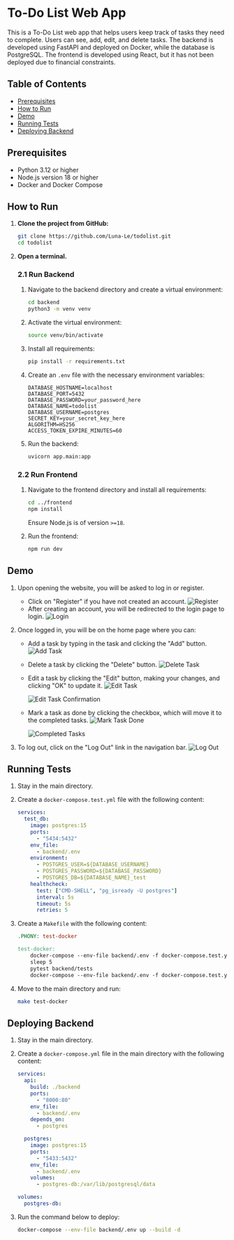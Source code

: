# To-Do List Web App

This is a To-Do List web app that helps users keep track of tasks they need to complete. Users can see, add, edit, and delete tasks. The backend is developed using FastAPI and deployed on Docker, while the database is PostgreSQL. The frontend is developed using React, but it has not been deployed due to financial constraints.

## Table of Contents
- [Prerequisites](#prerequisites)
- [How to Run](#how-to-run)
- [Demo](#demo)
- [Running Tests](#running-tests)
- [Deploying Backend](#deploying-backend)


## Prerequisites
- Python 3.12 or higher
- Node.js version 18 or higher
- Docker and Docker Compose

## How to Run

1. **Clone the project from GitHub:**
   ```bash
   git clone https://github.com/Luna-Le/todolist.git
   cd todolist
   ```

2. **Open a terminal.**

   ### 2.1 Run Backend
   1. Navigate to the backend directory and create a virtual environment:
      ```bash
      cd backend
      python3 -m venv venv
      ```
   2. Activate the virtual environment:
      ```bash
      source venv/bin/activate
      ```
   3. Install all requirements:
      ```bash
      pip install -r requirements.txt
      ```
   4. Create an `.env` file with the necessary environment variables:
      ```plaintext
      DATABASE_HOSTNAME=localhost
      DATABASE_PORT=5432
      DATABASE_PASSWORD=your_password_here
      DATABASE_NAME=todolist
      DATABASE_USERNAME=postgres
      SECRET_KEY=your_secret_key_here
      ALGORITHM=HS256
      ACCESS_TOKEN_EXPIRE_MINUTES=60
      ```

   5. Run the backend:
      ```bash
      uvicorn app.main:app
      ```

   ### 2.2 Run Frontend
   1. Navigate to the frontend directory and install all requirements:
      ```bash
      cd ../frontend
      npm install
      ```
      Ensure Node.js is of version `>=18`.
      
   2. Run the frontend:
      ```bash
      npm run dev
      ```


## Demo
1. Upon opening the website, you will be asked to log in or register.
   - Click on "Register" if you have not created an account.
      ![Register](images/image.png)
   - After creating an account, you will be redirected to the login page to login.
      ![Login](images/image-1.png)

2. Once logged in, you will be on the home page where you can:
   - Add a task by typing in the task and clicking the "Add" button.
      ![Add Task](images/image-2.png)
   
   - Delete a task by clicking the "Delete" button.
      ![Delete Task](images/image-3.png)
   
   - Edit a task by clicking the "Edit" button, making your changes, and clicking "OK" to update it.
      ![Edit Task](images/image-4.png)

      ![Edit Task Confirmation](images/image-5.png)
   
   - Mark a task as done by clicking the checkbox, which will move it to the completed tasks.
      ![Mark Task Done](images/image-6.png)

      ![Completed Tasks](images/image-7.png)

3. To log out, click on the "Log Out" link in the navigation bar.
      ![Log Out](images/image-8.png)


## Running Tests
1. Stay in the main directory.
2. Create a `docker-compose.test.yml` file with the following content:
   ```yaml
   services:
     test_db:
       image: postgres:15
       ports:
         - "5434:5432"
       env_file:
         - backend/.env
       environment:
         - POSTGRES_USER=${DATABASE_USERNAME}
         - POSTGRES_PASSWORD=${DATABASE_PASSWORD}
         - POSTGRES_DB=${DATABASE_NAME}_test
       healthcheck:
         test: ["CMD-SHELL", "pg_isready -U postgres"]
         interval: 5s
         timeout: 5s
         retries: 5
   ```

3. Create a `Makefile` with the following content:
   ```makefile
   .PHONY: test-docker

   test-docker:
       docker-compose --env-file backend/.env -f docker-compose.test.yml up -d
       sleep 5
       pytest backend/tests
       docker-compose --env-file backend/.env -f docker-compose.test.yml down
   ```

4. Move to the main directory and run:
   ```bash
   make test-docker
   ```

## Deploying Backend
1. Stay in the main directory.
2. Create a `docker-compose.yml` file in the main directory with the following content:
   ```yaml
   services:
     api:
       build: ./backend
       ports:
         - "8000:80"
       env_file:
         - backend/.env
       depends_on:
         - postgres

     postgres:
       image: postgres:15
       ports:
         - "5433:5432"
       env_file:
         - backend/.env
       volumes:
         - postgres-db:/var/lib/postgresql/data

   volumes:
     postgres-db:
   ```

3. Run the command below to deploy:
   ```bash
   docker-compose --env-file backend/.env up --build -d
   ```